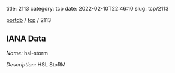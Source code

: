 title: 2113
category: tcp
date: 2022-02-10T22:46:10
slug: tcp/2113

[portdb](/) / [tcp](/category/tcp.html) / 2113


## IANA Data

_Name:_ hsl-storm

_Description:_ HSL StoRM

